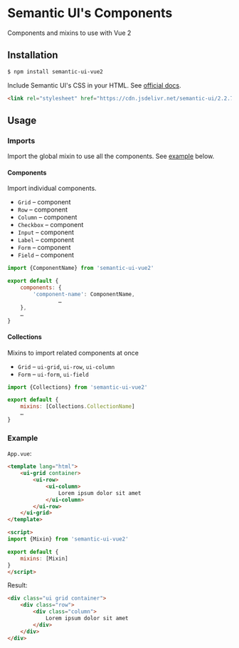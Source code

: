 # Semantic UI's Components

Components and mixins to use with Vue 2

## Installation

```bash
$ npm install semantic-ui-vue2
```

Include Semantic UI's CSS in your HTML. See [official docs](http://semantic-ui.com/introduction/getting-started.html#include-in-your-html).

```html
<link rel="stylesheet" href="https://cdn.jsdelivr.net/semantic-ui/2.2.7/semantic.min.css">
```

## Usage

### Imports

Import the global mixin to use all the components. See [example](#example) below.

#### Components

Import individual components.

- `Grid` – component
- `Row` – component
- `Column` – component
- `Checkbox` – component
- `Input` – component
- `Label` – component
- `Form` – component
- `Field` – component

```javascript
import {ComponentName} from 'semantic-ui-vue2'

export default {
    components: {
        'component-name': ComponentName,
                …
    },
    …
}
```

#### Collections

Mixins to import related components at once

- `Grid` – `ui-grid`, `ui-row`, `ui-column`
- `Form` – `ui-form`, `ui-field`

```javascript
import {Collections} from 'semantic-ui-vue2'

export default {
    mixins: [Collections.CollectionName]
    …
}
```

### Example

`App.vue`:

```html
<template lang="html">
    <ui-grid container>
        <ui-row>
            <ui-column>
                Lorem ipsum dolor sit amet
            </ui-column>
        </ui-row>
    </ui-grid>
</template>

<script>
import {Mixin} from 'semantic-ui-vue2'

export default {
    mixins: [Mixin]
}
</script>
```

Result:

```html
<div class="ui grid container">
    <div class="row">
        <div class="column">
            Lorem ipsum dolor sit amet
        </div>
    </div>
</div>
```
